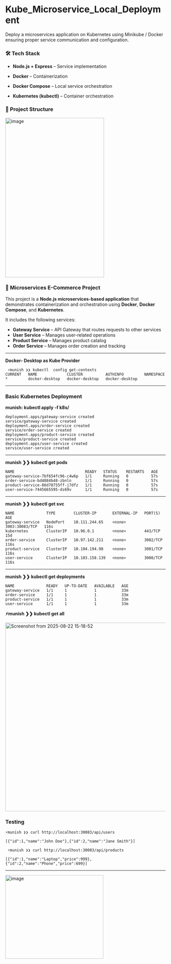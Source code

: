 # Kube_Microservice_Local_Deployment
Deploy a microservices application on Kubernetes using Minikube / Docker  ensuring proper service communication and configuration.


### 🛠️  Tech Stack

* **Node.js + Express** – Service implementation

* **Docker** – Containerization

* **Docker Compose** – Local service orchestration

* **Kubernetes (kubectl)** – Container orchestration

### 📂 Project Structure

<img width="310" height="500" alt="image" src="https://github.com/user-attachments/assets/d5a01ce4-0094-46ca-a236-083e468ea52e" />


### 🛒 Microservices E-Commerce Project

This project is a **Node.js microservices-based application** that demonstrates containerization and orchestration using **Docker**, **Docker Compose**, and **Kubernetes**.  

It includes the following services:
- **Gateway Service** – API Gateway that routes requests to other services
- **User Service** – Manages user-related operations
- **Product Service** – Manages product catalog
- **Order Service** – Manages order creation and tracking

---
**Docker- Desktop as Kube Provider**
```
 ⚡munish ❯❯ kubectl  config get-contexts
CURRENT   NAME             CLUSTER          AUTHINFO         NAMESPACE
*         docker-desktop   docker-desktop   docker-desktop   

```
---
### Basic Kubernetes Deployment 
**munish:  kubectl apply -f k8s/**
```
deployment.apps/gateway-service created
service/gateway-service created
deployment.apps/order-service created
service/order-service created
deployment.apps/product-service created
service/product-service created
deployment.apps/user-service created
service/user-service created

```
---
 **munish ❯❯ kubectl get pods**
```
NAME                               READY   STATUS    RESTARTS   AGE
gateway-service-7bf654fc96-c4w6p   1/1     Running   0          57s
order-service-bd4884b48-zbnln      1/1     Running   0          57s
product-service-86d78755ff-j7dfz   1/1     Running   0          57s
user-service-7445665595-ds69v      1/1     Running   0          57s
```

---
**munish ❯❯ kubectl get svc**
```
NAME              TYPE        CLUSTER-IP       EXTERNAL-IP   PORT(S)          AGE
gateway-service   NodePort    10.111.244.65    <none>        3003:30083/TCP   116s
kubernetes        ClusterIP   10.96.0.1        <none>        443/TCP          15d
order-service     ClusterIP   10.97.142.211    <none>        3002/TCP         116s
product-service   ClusterIP   10.104.194.98    <none>        3001/TCP         116s
user-service      ClusterIP   10.103.158.139   <none>        3000/TCP         116s
````

---

**munish ❯❯ kubectl get deployments**
```
NAME              READY   UP-TO-DATE   AVAILABLE   AGE
gateway-service   1/1     1            1           33m
order-service     1/1     1            1           33m
product-service   1/1     1            1           33m
user-service      1/1     1            1           33m
```
**⚡munish ❯❯ kubectl get all**

<img width="954" height="591" alt="Screenshot from 2025-08-22 15-18-52" src="https://github.com/user-attachments/assets/fdb04fe4-1934-44a5-952e-ef3cf0946af9" />

### Testing
```
⚡munish ❯❯ curl http://localhost:30083/api/users

[{"id":1,"name":"John Doe"},{"id":2,"name":"Jane Smith"}]

 ⚡munish ❯❯ curl http://localhost:30083/api/products
 
[{"id":1,"name":"Laptop","price":999},{"id":2,"name":"Phone","price":699}]
```
---

<img width="308" height="262" alt="image" src="https://github.com/user-attachments/assets/c87a8f4a-7a73-4170-809f-0d3cb8bdd39b" />
